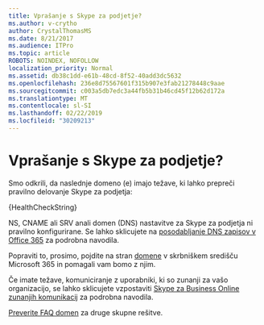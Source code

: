```yaml
---
title: Vprašanje s Skype za podjetje?
ms.author: v-crytho
author: CrystalThomasMS
ms.date: 8/21/2017
ms.audience: ITPro
ms.topic: article
ROBOTS: NOINDEX, NOFOLLOW
localization_priority: Normal
ms.assetid: db38c1dd-e61b-48cd-8f52-40add3dc5632
ms.openlocfilehash: 236e8d75567601f315b907e3fab21278448c9aae
ms.sourcegitcommit: c003a5db7edc3a44fb5b31b46cd45f12b62d172a
ms.translationtype: MT
ms.contentlocale: sl-SI
ms.lasthandoff: 02/22/2019
ms.locfileid: "30209213"
---
```

# <a name="issue-with-skype-for-business"></a>Vprašanje s Skype za podjetje?

Smo odkrili, da naslednje domeno (e) imajo težave, ki lahko prepreči pravilno delovanje Skype za podjetja:
  
{HealthCheckString}
  
NS, CNAME ali SRV anali domen (DNS) nastavitve za Skype za podjetja ni pravilno konfigurirane. Se lahko sklicujete na [posodabljanje DNS zapisov v Office 365](https://support.office.com/article/Create-DNS-records-for-Office-365-when-you-manage-your-DNS-records-B0F3FDCA-8A80-4E8E-9EF3-61E8A2A9AB23.aspx) za podrobna navodila. 
  
Popraviti to, prosimo, pojdite na stran [domene](https://admin.microsoft.com/adminportal/home#/Domains) v skrbniškem središču Microsoft 365 in pomagali vam bomo z njim. 
  
Če imate težave, komuniciranje z uporabniki, ki so zunanji za vašo organizacijo, se lahko sklicujete vzpostaviti [Skype za Business Online zunanjih komunikacij](https://support.microsoft.com/help/10041/set-up-skype-for-business-online-external-communications.aspx) za podrobna navodila. 
  
[Preverite FAQ domen](https://support.office.com/article/7b7b075d-79f9-4e37-8a9e-fb60c1d95166.aspx) za druge skupne rešitve. 
  

